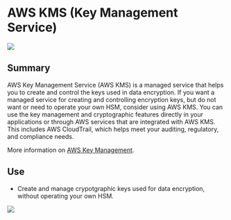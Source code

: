 # AWS KMS (Key Management Service)
![](https://explore.skillbuilder.aws/files/a/w/aws_prod1_docebosaas_com/1721163600/qQMAeir7CedYq2w0pM_zlw/tincan/1795780_1704469401_o_1hjd4l7tc11hedc913i09dklbhj_zip/assets/1YENN4HcmHCiFULV_MgSDd8HPSRE12EKm.png)


## Summary

AWS Key Management Service (AWS KMS) is a managed service that helps you to create and control the keys used in data encryption. If you want a managed service for creating and controlling encryption keys, but do not want or need to operate your own HSM, consider using AWS KMS. You can use the key management and cryptographic features directly in your applications or through AWS services that are integrated with AWS KMS. This includes AWS CloudTrail, which helps meet your auditing, regulatory, and compliance needs.

More information on [AWS Key Management](https://aws.amazon.com/kms/).

## Use

- Create and manage crypotgraphic keys used for data encryption, without operating your own HSM.

![](https://d1.awsstatic.com/Security/aws-kms/Group%2017aws-kms.6dc3dbbbe5b75b46c4f62218d0531e5bed7276ce.png)
